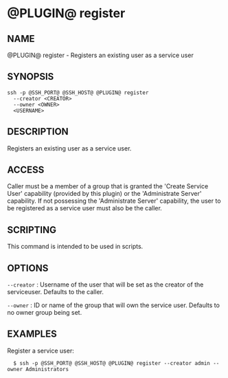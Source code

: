 @PLUGIN@ register
=================

NAME
----
@PLUGIN@ register - Registers an existing user as a service user

SYNOPSIS
--------
```
ssh -p @SSH_PORT@ @SSH_HOST@ @PLUGIN@ register
  --creator <CREATOR>
  --owner <OWNER>
  <USERNAME>
```

DESCRIPTION
-----------
Registers an existing user as a service user.

ACCESS
------
Caller must be a member of a group that is granted the
'Create Service User' capability (provided by this plugin) or the
'Administrate Server' capability. If not possessing the 'Administrate
Server' capability, the user to be registered as a service user must
also be the caller.

SCRIPTING
---------
This command is intended to be used in scripts.

OPTIONS
-------

`--creator`
:	Username of the user that will be set as the creator of the
    serviceuser. Defaults to the caller.

`--owner`
:   ID or name of the group that will own the service user. Defaults
    to no owner group being set.

EXAMPLES
--------
Register a service user:

```
  $ ssh -p @SSH_PORT@ @SSH_HOST@ @PLUGIN@ register --creator admin --owner Administrators
```
